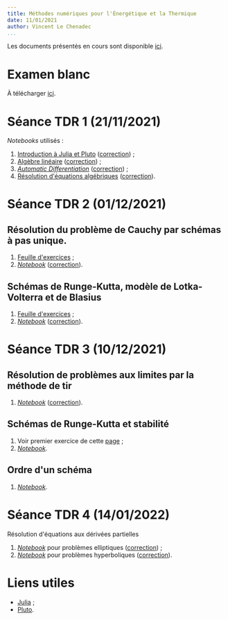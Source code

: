 ```yaml
---
title: Méthodes numériques pour l'Énergétique et la Thermique
date: 11/01/2021
author: Vincent Le Chenadec
...
```


Les documents présentés en cours sont disponible [ici](https://drive.google.com/drive/folders/1e_UG9Z_NhOAYl4QfcSyKJx7PBNobB9Ir?usp=sharing).

# Examen blanc

À télécharger [ici](binary/exam.pdf).

# Séance TDR 1 (21/11/2021)

*Notebooks* utilisés :

1. [Introduction à Julia et Pluto](notebook/intro.html) ([correction](solution/intro.html)) ;
1. [Algèbre linéaire](notebook/linalg.html) ([correction](solution/linalg.html)) ;
1. [*Automatic Differentiation*](notebook/ad.html) ([correction](solution/ad.html)) ;
1. [Résolution d'équations algébriques](notebook/algebraic.html) ([correction](solution/algebraic.html)).

# Séance TDR 2 (01/12/2021)

## Résolution du problème de Cauchy par schémas à pas unique.

1. [Feuille d'exercices](exercices/single-step.html) ;
1. [*Notebook*](notebook/cauchy.html) ([correction](solution/cauchy.html)).

## Schémas de Runge-Kutta, modèle de Lotka-Volterra et de Blasius

1. [Feuille d'exercices](exercices/rk-blasius.html) ;
1. [*Notebook*](notebook/lotka-blasius.html) ([correction](solution/lotka-blasius.html)).

# Séance TDR 3 (10/12/2021)

## Résolution de problèmes aux limites par la méthode de tir

1. [*Notebook*](notebook/shooting.html) ([correction](solution/shooting.html)).

## Schémas de Runge-Kutta et stabilité

1. Voir premier exercice de cette [page](exercices/rk-blasius.html) ;
1. [*Notebook*](notebook/stability.html).

## Ordre d'un schéma

1. [*Notebook*](notebook/accuracy.html).

# Séance TDR 4 (14/01/2022)

Résolution d'équations aux dérivées partielles

1. [*Notebook*](notebook/elliptic.html) pour problèmes elliptiques ([correction](solution/elliptic.html)) ;
1. [*Notebook*](notebook/hyperbolic.html) pour problèmes hyperboliques ([correction](solution/hyperbolic.html)).

# Liens utiles

* [Julia](https://julialang.org/) ;
* [Pluto](https://github.com/fonsp/Pluto.jl).

